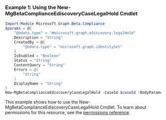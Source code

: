 ### Example 1: Using the New-MgBetaComplianceEdiscoveryCaseLegalHold Cmdlet
```powershell
Import-Module Microsoft.Graph.Beta.Compliance
$params = @{
	"@odata.type" = "#microsoft.graph.ediscovery.legalHold"
	Description = "String"
	CreatedBy = @{
		"@odata.type" = "microsoft.graph.identitySet"
	}
	IsEnabled = "Boolean"
	Status = "String"
	ContentQuery = "String"
	Errors = @(
		"String"
	)
	DisplayName = "String"
}
New-MgBetaComplianceEdiscoveryCaseLegalHold -CaseId $caseId -BodyParameter $params
```
This example shows how to use the New-MgBetaComplianceEdiscoveryCaseLegalHold Cmdlet.
To learn about permissions for this resource, see the [permissions reference](/graph/permissions-reference).
